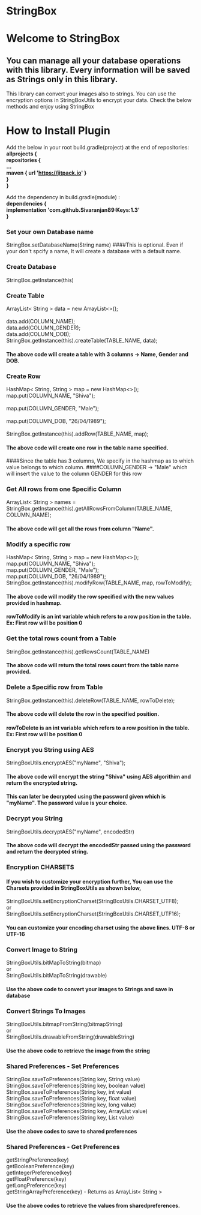 # StringBox

# Welcome to StringBox

## You can manage all your database operations with this library. Every information will be saved as Strings only in this library. 
This library can convert your images also to strings. 
You can use the encryption options in StringBoxUtils to encrypt your data. 
Check the below methods and enjoy using StringBox

# How to Install Plugin
Add the below in your root build.gradle(project) at the end of repositories:<br />
<b>allprojects { </b><br />
<b>repositories { </b><br />
<b>... </b><br />
<b>maven { url 'https://jitpack.io' } </b><br />
<b>} </b><br />
<b>} </b><br />
            
Add the dependency in build.gradle(module) : <br />
<b>dependencies { </b><br />
<b>implementation 'com.github.Sivaranjan89:Keys:1.3'</b><br />
<b>}</b><br />


### Set your own Database name
StringBox.setDatabaseName(String name)
####This is optional. Even if your don't spcify a name, It will create a database with a default name.

### Create Database
StringBox.getInstance(this)

### Create Table
ArrayList< String > data = new ArrayList<>();</br>      
        data.add(COLUMN_NAME); </br>
        data.add(COLUMN_GENDER); </br>
        data.add(COLUMN_DOB); </br> 
        StringBox.getInstance(this).createTable(TABLE_NAME, data); </br>
#### The above code will create a table with 3 columns -> Name, Gender and DOB.


### Create Row
HashMap< String, String > map = new HashMap<>(); </br> 
        map.put(COLUMN_NAME, "Shiva"); </br>  
        map.put(COLUMN_GENDER, "Male"); </br>  
        map.put(COLUMN_DOB, "26/04/1989"); </br>  
        StringBox.getInstance(this).addRow(TABLE_NAME, map); </br>  
#### The above code will create one row in the table name specified. 
####Since the table has 3 columns, We specify in the hashmap as to which value belongs to which column.
####COLUMN_GENDER -> "Male" which will insert the value to the column GENDER for this row
  
 
### Get All rows from one Specific Column
ArrayList< String > names = StringBox.getInstance(this).getAllRowsFromColumn(TABLE_NAME, COLUMN_NAME); </br>
#### The above code will get all the rows from column "Name".
 

### Modify a specific row
HashMap< String, String > map = new HashMap<>();</br>
        map.put(COLUMN_NAME, "Shiva");</br>
        map.put(COLUMN_GENDER, "Male");</br>
        map.put(COLUMN_DOB, "26/04/1989");</br>
        StringBox.getInstance(this).modifyRow(TABLE_NAME, map, rowToModify);
#### The above code will modify the row specified with the new values provided in hashmap. 
#### rowToModify is an int variable which refers to a row position in the table. Ex: First row will be position 0


### Get the total rows count from a Table
StringBox.getInstance(this).getRowsCount(TABLE_NAME)
#### The above code will return the total rows count from the table name provided.


### Delete a Specific row from Table
StringBox.getInstance(this).deleteRow(TABLE_NAME, rowToDelete);
#### The above code will delete the row in the specified position. 
#### rowToDelete is an int variable which refers to a row position in the table. Ex: First row will be position 0


### Encrypt you String using AES
StringBoxUtils.encryptAES("myName", "Shiva");
#### The above code will encrypt the string "Shiva" using AES algorithim and return the encrypted string. 
#### This can later be decrypted using the password given which is "myName". The password value is your choice.


### Decrypt you String
StringBoxUtils.decryptAES("myName", encodedStr)
#### The above code will decrypt the encodedStr passed using the password and return the decrypted string.


### Encryption CHARSETS
#### If you wish to customize your encryption further, You can use the Charsets provided in StringBoxUtils as shown below,
StringBoxUtils.setEncryptionCharset(StringBoxUtils.CHARSET_UTF8); </br>
or </br>
StringBoxUtils.setEncryptionCharset(StringBoxUtils.CHARSET_UTF16);
#### You can customize your encoding charset using the above lines. UTF-8 or UTF-16


### Convert Image to String
StringBoxUtils.bitMapToString(bitmap) </br>
or </br>
StringBoxUtils.bitMapToString(drawable)
#### Use the above code to convert your images to Strings and save in database


### Convert Strings To Images
StringBoxUtils.bitmapFromString(bitmapString)</br>
or</br>
StringBoxUtils.drawableFromString(drawableString)</br>
#### Use the above code to retrieve the image from the string


### Shared Preferences - Set Preferences
StringBox.saveToPreferences(String key, String value) </br>
StringBox.saveToPreferences(String key, boolean value) </br>
StringBox.saveToPreferences(String key, int value) </br>
StringBox.saveToPreferences(String key, float value) </br>
StringBox.saveToPreferences(String key, long value) </br>
StringBox.saveToPreferences(String key, ArrayList<String> value) </br>
StringBox.saveToPreferences(String key, List<String> value) </br>
#### Use the above codes to save to shared preferences


### Shared Preferences - Get Preferences
getStringPreference(key) </br>
getBooleanPreference(key) </br>
getIntegerPreference(key) </br>
getFloatPreference(key) </br>
getLongPreference(key) </br>
getStringArrayPreference(key) - Returns as ArrayList< String > </br>
#### Use the above codes to retrieve the values from sharedpreferences.
